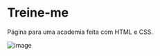 # Treine-me

Página para uma academia feita com HTML e CSS.

![image](https://user-images.githubusercontent.com/68011048/223572654-b1ba321c-1494-4735-9236-dfdf497343aa.png)
